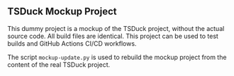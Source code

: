 ## TSDuck Mockup Project

This dummy project is a mockup of the TSDuck project, without the actual source code.
All build files are identical. This project can be used to test builds and GitHub
Actions CI/CD workflows.

The script `mockup-update.py` is used to rebuild the mockup project from the content
of the real TSDuck project.
